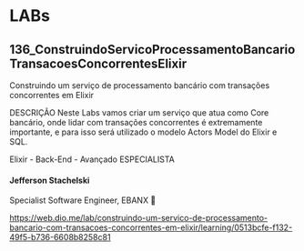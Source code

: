 # LABs

## 136_ConstruindoServicoProcessamentoBancarioTransacoesConcorrentesElixir

Construindo um serviço de processamento bancário com transações concorrentes em Elixir

DESCRIÇÃO
Neste Labs vamos criar um serviço que atua como Core bancário, onde lidar com transações concorrentes é extremamente importante, e para isso será utilizado o modelo Actors Model do Elixir e SQL.

Elixir - Back-End - Avançado
ESPECIALISTA
#### Jefferson Stachelski
Specialist Software Engineer, EBANX


https://web.dio.me/lab/construindo-um-servico-de-processamento-bancario-com-transacoes-concorrentes-em-elixir/learning/0513bcfe-f132-49f5-b736-6608b8258c81
